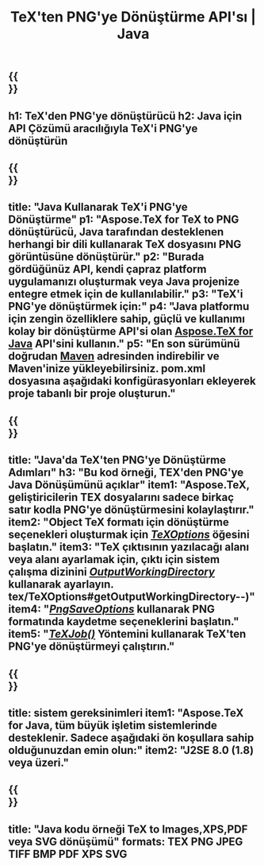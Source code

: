 ﻿---
translation: true
template: /_templates/_conversion-child-java.md
title: TeX'ten PNG'ye Dönüştürme API'sı | Java
description: TeX'ten PNG'ye dönüştürme işlevi. Bu şirket içi Java kitaplığını projenize entegre edin veya TeX'i PNG'ye dönüştürmek için platformlar arası uygulamaları kullanın.
keywords: tex'ten png'ye api java, tex2png entegrasyonu
url: /java/conversion/tex-to-png/
family: tex
platformtag: java
feature: conversion
informat: TEX
outformat: PNG
otherformats: BMP TIFF JPEG PDF XPS SVG
---

{{<section banner>}}
---
h1: TeX'den PNG'ye dönüştürücü
h2: Java için API Çözümü aracılığıyla TeX'i PNG'ye dönüştürün
---

{{<section overview>}}
---
title: "Java Kullanarak TeX'i PNG'ye Dönüştürme"
p1: "Aspose.TeX for TeX to PNG dönüştürücü, Java tarafından desteklenen herhangi bir dili kullanarak TeX dosyasını PNG görüntüsüne dönüştürür."
p2: "Burada gördüğünüz API, kendi çapraz platform uygulamanızı oluşturmak veya Java projenize entegre etmek için de kullanılabilir."
p3: "TeX'i PNG'ye dönüştürmek için:"
p4: "Java platformu için zengin özelliklere sahip, güçlü ve kullanımı kolay bir dönüştürme API'si olan [Aspose.TeX for Java](https://products.aspose.com/tex/java) API'sini kullanın."
p5: "En son sürümünü doğrudan [Maven](https://repository.aspose.com/webapp/#/artifacts/browse/tree/General/repo/com/aspose/aspose-tex) adresinden indirebilir ve Maven'inize yükleyebilirsiniz. pom.xml dosyasına aşağıdaki konfigürasyonları ekleyerek proje tabanlı bir proje oluşturun."
---

{{<section feature1>}}
---
title: "Java'da TeX'ten PNG'ye Dönüştürme Adımları"
h3: "Bu kod örneği, TEX'den PNG'ye Java Dönüşümünü açıklar"
item1: "Aspose.TeX, geliştiricilerin TEX dosyalarını sadece birkaç satır kodla PNG'ye dönüştürmesini kolaylaştırır."
item2: "Object TeX formatı için dönüştürme seçenekleri oluşturmak için [*TeXOptions*](https://reference.aspose.com/tex/java/com.aspose.tex/TeXOptions) öğesini başlatın."
item3: "TeX çıktısının yazılacağı alanı veya alanı ayarlamak için, çıktı için sistem çalışma dizinini [*OutputWorkingDirectory*](https://reference.aspose.com/tex/java/com.aspose) kullanarak ayarlayın. tex/TeXOptions#getOutputWorkingDirectory--)"
item4: "[*PngSaveOptions*](https://reference.aspose.com/tex/java/com.aspose.tex.rendering/PngSaveOptions) kullanarak PNG formatında kaydetme seçeneklerini başlatın."
item5: "[*TeXJob()*](https://reference.aspose.com/tex/java/com.aspose.tex/TeXJob) Yöntemini kullanarak TeX'ten PNG'ye dönüştürmeyi çalıştırın."
---

{{<section feature2>}}
---
title: sistem gereksinimleri
item1: "Aspose.TeX for Java, tüm büyük işletim sistemlerinde desteklenir. Sadece aşağıdaki ön koşullara sahip olduğunuzdan emin olun:"
item2: "J2SE 8.0 (1.8) veya üzeri."
---

{{<section widget>}}
---
title: "Java kodu örneği TeX to Images,XPS,PDF veya SVG dönüşümü"
formats: TEX PNG JPEG TIFF BMP PDF XPS SVG
---